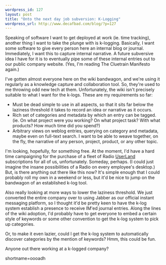 ```yaml
--- 
wordpress_id: 127
layout: post
title: "Onto the next day job subversion: K-Logging"
wordpress_url: http://www.decafbad.com/blog/?p=127
---
```

<p>
Speaking of software I want to get deployed at work (ie. time tracking), another thing I want to take the plunge with is k-logging.  Basically, I want some software to give every person here an internal blog or journal.  Immediately, I want this to capture internal narrative.  A future subversive idea I have for it is to eventually pipe some of these internal entries out to our public company website.  (Yes, I'm reading The Cluetrain Manifesto again.)
</p>
<p>
I've gotten almost everyone here on the wiki bandwagon, and we're using it regularly as a knowledge capture and collaboration tool.  So, they're used to me throwing odd new tech at them.  Unfortunately, the wiki isn't precisely suitable to what I want for the k-logs.  These are my requirements so far:
</p>
<ul>
<li>Must be dead simple to use in all aspects, so that it sits far below the laziness threshold it takes to record an idea or narrative as it occurs.</li>
<li>Rich set of categories and metadata by which an entry can be tagged.  (ie. On what project were you working?  On what project task?  With what products?  How much time did you spend?)</li>
<li>Arbitrary views on weblog entries, querying on category and metadata, maybe even on full-text search.  I want to be able to weave together, on the fly, the narrative of any person, project, product, or any other topic.</li>
</ul>
<p>
I'm looking, hopefully, for something free.  At the moment, I'd have a hard time campaigning for the purchase of a fleet of Radio <a href="http://www.decafbad.com/twiki/bin/view/Main/UserLand">UserLand</a> subscriptions for all of us, unfortunately.  Someday, perhaps.  (I could just imagine the insane possibilities of a Radio on every employee's desktop.)  But, is there anything out there like this now?  It's simple enough that I could probably roll my own in a weekend or less, but it'd be nice to jump on the bandwagon of an established k-log tool.
</p>
<p>
Also really looking at more ways to lower the laziness threshold.  We just converted the entire company over to using Jabber as our official instant messaging platform, so I thought it'd be pretty keen to have the k-log system establish a presence to receive IM'ed journal entries.  Along the lines of the wiki adoption, I'd probably have to get everyone to embed a certain style of keywords or some other convention to get the k-log system to pick up categories.
</p>
<p>
Or, to make it even lazier, could I get the k-log system to automatically discover categories by the mention of keywords?  Hmm, this could be fun.
</p>
<p>
Anyone out there working at a k-logged company?
</p>
<!--more-->
shortname=oooadh
